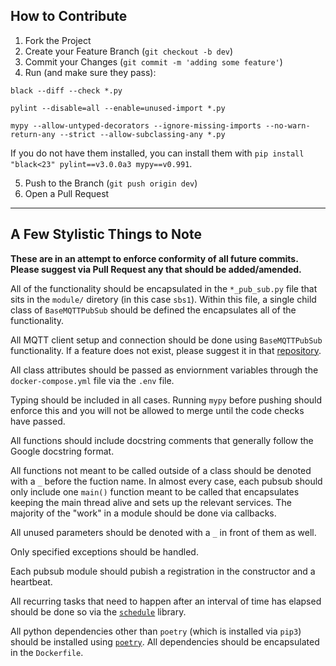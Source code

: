 ## How to Contribute

1. Fork the Project
2. Create your Feature Branch (`git checkout -b dev`)
3. Commit your Changes (`git commit -m 'adding some feature'`)
4. Run (and make sure they pass):
```
black --diff --check *.py

pylint --disable=all --enable=unused-import *.py

mypy --allow-untyped-decorators --ignore-missing-imports --no-warn-return-any --strict --allow-subclassing-any *.py
```
If you do not have them installed, you can install them with `pip install "black<23" pylint==v3.0.0a3 mypy==v0.991`.

5. Push to the Branch (`git push origin dev`)
6. Open a Pull Request

---

## A Few Stylistic Things to Note

**These are in an attempt to enforce conformity of all future commits. Please suggest via Pull Request any that should be added/amended.**

All of the functionality should be encapsulated in the `*_pub_sub.py` file that sits in the `module/` diretory (in this case `sbs1`). Within this file, a single child class of `BaseMQTTPubSub` should be defined the encapsulates all of the functionality. 

All MQTT client setup and connection should be done using `BaseMQTTPubSub` functionality. If a feature does not exist, please suggest it in that [repository](https://github.com/IQTLabs/edgetech-core). 

All class attributes should be passed as enviornment variables through the `docker-compose.yml` file via the `.env` file. 

Typing should be included in all cases. Running `mypy` before pushing should enforce this and you will not be allowed to merge until the code checks have passed. 

All functions should include docstring comments that generally follow the Google docstring format. 

All functions not meant to be called outside of a class should be denoted with a `_` before the fuction name. In almost every case, each pubsub should only include one `main()` function meant to be called that encapsulates keeping the main thread alive and sets up the relevant services. The majority of the "work" in a module should be done via callbacks.

All unused parameters should be denoted with a `_` in front of them as well. 

Only specified exceptions should be handled. 

Each pubsub module should pubish a registration in the constructor and a heartbeat.

All recurring tasks that need to happen after an interval of time has elapsed should be done so via the [`schedule`](https://schedule.readthedocs.io/en/stable/) library. 

All python dependencies other than `poetry` (which is installed via `pip3`) should be installed using [`poetry`](https://python-poetry.org/). All dependencies should be encapsulated in the `Dockerfile`.